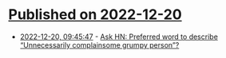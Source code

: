 # [Published on 2022-12-20](index.md)

* [2022-12-20, 09:45:47](https://news.ycombinator.com/item?id=34063753) - [Ask HN: Preferred word to describe “Unnecessarily complainsome grumpy person”?](https://news.ycombinator.com/item?id=34063753)
